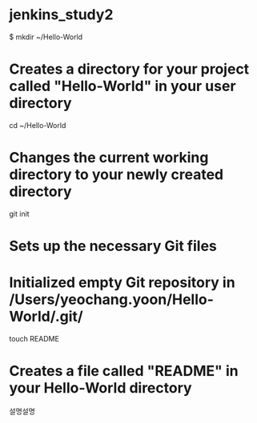 jenkins_study2
==============
$ mkdir ~/Hello-World
# Creates a directory for your project called "Hello-World" in your user directory

cd ~/Hello-World
# Changes the current working directory to your newly created directory

git init
# Sets up the necessary Git files
# Initialized empty Git repository in /Users/yeochang.yoon/Hello-World/.git/

touch README
# Creates a file called "README" in your Hello-World directory
설명설명
